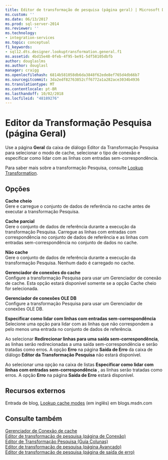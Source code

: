 ```yaml
---
title: Editor de transformação de pesquisa (página geral) | Microsoft Docs
ms.custom: ''
ms.date: 06/13/2017
ms.prod: sql-server-2014
ms.reviewer: ''
ms.technology:
- integration-services
ms.topic: conceptual
f1_keywords:
- sql12.dts.designer.lookuptransformation.general.f1
ms.assetid: 4bd15e48-0feb-4f95-be91-5df58105dbfb
author: douglaslms
ms.author: douglasl
manager: craigg
ms.openlocfilehash: 6814b581058db6da3848f62ede8ef765d4db66b7
ms.sourcegitcommit: 3da2edf82763852cff6772a1a282ace3034b4936
ms.translationtype: MT
ms.contentlocale: pt-BR
ms.lasthandoff: 10/02/2018
ms.locfileid: "48189276"
---
```

# <a name="lookup-transformation-editor-general-page"></a>Editor da Transformação Pesquisa (página Geral)
  Use a página **Geral** da caixa de diálogo Editor da Transformação Pesquisa para selecionar o modo de cache, selecionar o tipo de conexão e especificar como lidar com as linhas com entradas sem-correspondência.  
  
 Para saber mais sobre a transformação Pesquisa, consulte [Lookup Transformation](data-flow/transformations/lookup-transformation.md).  
  
## <a name="options"></a>Opções  
 **Cache cheio**  
 Gere e carregue o conjunto de dados de referência no cache antes de executar a transformação Pesquisa.  
  
 **Cache parcial**  
 Gere o conjunto de dados de referência durante a execução da transformação Pesquisa. Carregue as linhas com entradas com correspondência no conjunto de dados de referência e as linhas com entradas sem-correspondência no conjunto de dados no cache.  
  
 **Não cache**  
 Gere o conjunto de dados de referência durante a execução da transformação Pesquisa. Nenhum dado é carregado no cache.  
  
 **Gerenciador de conexões do cache**  
 Configure a transformação Pesquisa para usar um Gerenciador de conexão de cache. Esta opção estará disponível somente se a opção Cache cheio for selecionada.  
  
 **Gerenciador de conexões OLE DB**  
 Configure a transformação Pesquisa para usar um Gerenciador de conexões OLE DB.  
  
 **Especificar como lidar com linhas com entradas sem-correspondência**  
 Selecione uma opção para lidar com as linhas que não correspondem a pelo menos uma entrada no conjunto de dados de referência.  
  
 Ao selecionar **Redirecionar linhas para uma saída sem-correspondência**, as linhas serão redirecionadas a uma saída sem-correspondência e serão tratadas como erros. A opção **Erro** na página **Saída de Erro** da caixa de diálogo **Editor da Transformação Pesquisa** não estará disponível.  
  
 Ao selecionar uma opção na caixa de listas **Especificar como lidar com linhas com entradas sem-correspondência** , as linhas serão tratadas como erros. A opção **Erro** na página **Saída de Erro** estará disponível.  
  
## <a name="external-resources"></a>Recursos externos  
 Entrada de blog, [Lookup cache modes](http://go.microsoft.com/fwlink/?LinkId=219518) (em inglês) em blogs.msdn.com  
  
## <a name="see-also"></a>Consulte também  
 [Gerenciador de Conexão de cache](connection-manager/cache-connection-manager.md)   
 [Editor de transformação de pesquisa &#40;página de Conexão&#41;](../../2014/integration-services/lookup-transformation-editor-connection-page.md)   
 [Editor de Transformação Pesquisa &#40;Guia Colunas&#41;](../../2014/integration-services/lookup-transformation-editor-columns-page.md)   
 [Editor de transformação de pesquisa &#40;página Avançado&#41;](../../2014/integration-services/lookup-transformation-editor-advanced-page.md)   
 [Editor de transformação de pesquisa &#40;página de saída de erro&#41;](../../2014/integration-services/lookup-transformation-editor-error-output-page.md)  
  
  

